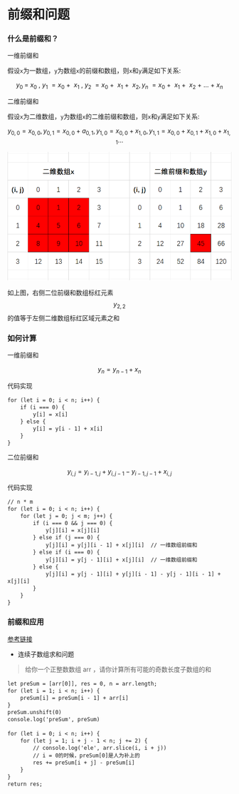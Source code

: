 # 前缀和问题

### 什么是前缀和？

一维前缀和

假设`x`为一数组，`y`为数组`x`的前缀和数组，则`x`和`y`满足如下关系:

$$
y_{0\ }=\ x_0\ ,\ y_1\ =x_0\ +\ \ x_1\ ,\ y_2\ =x_0\ +\ \ x_1\ +\ \ x_2 ,  y_n\ = x_0\ +\ \ x_1\ +\ \ x_2 \ +\ ... \ +\ x_n
$$

二维前缀和

假设`x`为二维数组，`y`为数组`x`的二维前缀和数组，则`x`和`y`满足如下关系:

$$
y_{0,0}=x_{0,0}, 
 y_{0,1}=x_{0,0}+a_{0,1}, 
 y_{1,0}=x_{0,0}+x_{1,0}, 
 y_{1,1}=x_{0,0}+x_{0,1}+x_{1,0}+x_{1,1}\dots
$$

![&#x4E8C;&#x4F4D;&#x524D;&#x7F00;&#x548C;&#x6570;&#x7EC4;&#x793A;&#x610F;&#x56FE;](.gitbook/assets/1629547646-1-%20%281%29.jpg)

如上图，右侧二位前缀和数组标红元素 $$y_{2, 2}$$ 的值等于左侧二维数组标红区域元素之和

### 如何计算

一维前缀和

$$
y_n=y_{n-1}+x_n
$$

代码实现

```text
for (let i = 0; i < n; i++) {
    if (i === 0) {
        y[i] = x[i]
    } else {
        y[i] = y[i - 1] + x[i]
    }
}
```

二位前缀和



$$
y_{i, j}=y_{i-1,j}+y_{i,j-1}-y_{i-1,j-1}+x_{i,j}
$$

代码实现

```text
// n * m
for (let i = 0; i < n; i++) {
    for (let j = 0; j < m; j++) {
        if (i === 0 && j === 0) {
            y[j][i] = x[j][i]
        } else if (j === 0) {
            y[j][i] = y[j][i - 1] + x[j][i]  // 一维数组前缀和
        } else if (i === 0) {
            y[j][i] = y[j - 1][i] + x[j][i]  // 一维数组前缀和
        } else {
            y[j][i] = y[j - 1][i] + y[j][i - 1] - y[j - 1][i - 1] + x[j][i]
        }
    }
}
```

### 前缀和应用

[参考链接](https://zhuanlan.zhihu.com/p/375675761)

* 连续子数组求和问题

> 给你一个正整数数组 arr ，请你计算所有可能的奇数长度子数组的和

```text
let preSum = [arr[0]], res = 0, n = arr.length;
for (let i = 1; i < n; i++) {
    preSum[i] = preSum[i - 1] + arr[i]
}
preSum.unshift(0)
console.log('preSum', preSum)

for (let i = 0; i < n; i++) {
    for (let j = 1; i + j - 1 < n; j += 2) {
        // console.log('ele', arr.slice(i, i + j))
        // i = 0的时候，preSum[0]是人为补上的
        res += preSum[i + j] - preSum[i]  
    }
}
return res;
```



